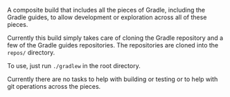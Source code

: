 A composite build that includes all the pieces of Gradle, including the Gradle guides, to allow development or exploration across all of these pieces.

Currently this build simply takes care of cloning the Gradle repository and a few of the Gradle guides repositories. The repositories are cloned into the `repos/` directory.

To use, just run `./gradlew` in the root directory.

Currently there are no tasks to help with building or testing or to help with git operations across the pieces.
